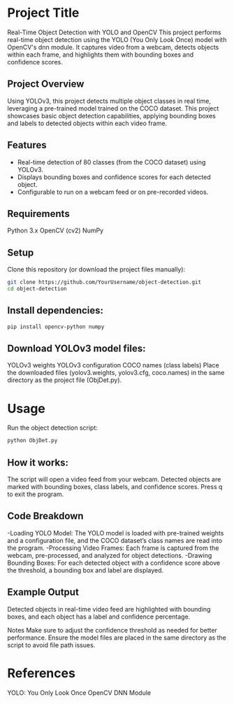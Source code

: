 # Project Title
Real-Time Object Detection with YOLO and OpenCV
This project performs real-time object detection using the YOLO (You Only Look Once) model with OpenCV's dnn module. It captures video from a webcam, detects objects within each frame, and highlights them with bounding boxes and confidence scores.

## Project Overview
Using YOLOv3, this project detects multiple object classes in real time, leveraging a pre-trained model trained on the COCO dataset. This project showcases basic object detection capabilities, applying bounding boxes and labels to detected objects within each video frame.

## Features
- Real-time detection of 80 classes (from the COCO dataset) using YOLOv3.
- Displays bounding boxes and confidence scores for each detected object.
- Configurable to run on a webcam feed or on pre-recorded videos.

## Requirements
Python 3.x
OpenCV (cv2)
NumPy

## Setup
Clone this repository (or download the project files manually):
```bash
git clone https://github.com/YourUsername/object-detection.git
cd object-detection
```
## Install dependencies:
```bash
pip install opencv-python numpy
```
## Download YOLOv3 model files:
YOLOv3 weights
YOLOv3 configuration
COCO names (class labels)
Place the downloaded files (yolov3.weights, yolov3.cfg, coco.names) in the same directory as the project file (ObjDet.py).

# Usage
Run the object detection script:
```bash
python ObjDet.py
```
## How it works:
The script will open a video feed from your webcam.
Detected objects are marked with bounding boxes, class labels, and confidence scores.
Press q to exit the program.

## Code Breakdown
-Loading YOLO Model: The YOLO model is loaded with pre-trained weights and a configuration file, and the COCO dataset’s class names are read into the program.
-Processing Video Frames: Each frame is captured from the webcam, pre-processed, and analyzed for object detections.
-Drawing Bounding Boxes: For each detected object with a confidence score above the threshold, a bounding box and label are displayed.

## Example Output
Detected objects in real-time video feed are highlighted with bounding boxes, and each object has a label and confidence percentage.

Notes
Make sure to adjust the confidence threshold as needed for better performance.
Ensure the model files are placed in the same directory as the script to avoid file path issues.

# References
YOLO: You Only Look Once
OpenCV DNN Module
